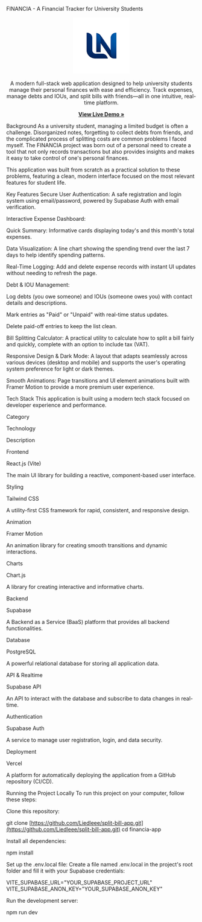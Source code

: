 FINANCIA - A Financial Tracker for University Students
<p align="center">
<img src="public/log.png" alt="Financia Logo" width="150"/>
</p>

<p align="center">
A modern full-stack web application designed to help university students manage their personal finances with ease and efficiency. Track expenses, manage debts and IOUs, and split bills with friends—all in one intuitive, real-time platform.
</p>

<p align="center">
<a href="[INSERT_YOUR_VERCEL_DEPLOYMENT_LINK_HERE]"><strong>View Live Demo »</strong></a>
</p>

Background
As a university student, managing a limited budget is often a challenge. Disorganized notes, forgetting to collect debts from friends, and the complicated process of splitting costs are common problems I faced myself. The FINANCIA project was born out of a personal need to create a tool that not only records transactions but also provides insights and makes it easy to take control of one's personal finances.

This application was built from scratch as a practical solution to these problems, featuring a clean, modern interface focused on the most relevant features for student life.

Key Features
Secure User Authentication: A safe registration and login system using email/password, powered by Supabase Auth with email verification.

Interactive Expense Dashboard:

Quick Summary: Informative cards displaying today's and this month's total expenses.

Data Visualization: A line chart showing the spending trend over the last 7 days to help identify spending patterns.

Real-Time Logging: Add and delete expense records with instant UI updates without needing to refresh the page.

Debt & IOU Management:

Log debts (you owe someone) and IOUs (someone owes you) with contact details and descriptions.

Mark entries as "Paid" or "Unpaid" with real-time status updates.

Delete paid-off entries to keep the list clean.

Bill Splitting Calculator: A practical utility to calculate how to split a bill fairly and quickly, complete with an option to include tax (VAT).

Responsive Design & Dark Mode: A layout that adapts seamlessly across various devices (desktop and mobile) and supports the user's operating system preference for light or dark themes.

Smooth Animations: Page transitions and UI element animations built with Framer Motion to provide a more premium user experience.

Tech Stack
This application is built using a modern tech stack focused on developer experience and performance.

Category

Technology

Description

Frontend

React.js (Vite)

The main UI library for building a reactive, component-based user interface.

Styling

Tailwind CSS

A utility-first CSS framework for rapid, consistent, and responsive design.

Animation

Framer Motion

An animation library for creating smooth transitions and dynamic interactions.

Charts

Chart.js

A library for creating interactive and informative charts.

Backend

Supabase

A Backend as a Service (BaaS) platform that provides all backend functionalities.

Database

PostgreSQL

A powerful relational database for storing all application data.

API & Realtime

Supabase API

An API to interact with the database and subscribe to data changes in real-time.

Authentication

Supabase Auth

A service to manage user registration, login, and data security.

Deployment

Vercel

A platform for automatically deploying the application from a GitHub repository (CI/CD).

Running the Project Locally
To run this project on your computer, follow these steps:

Clone this repository:

git clone [https://github.com/Liedleee/split-bill-app.git](https://github.com/Liedleee/split-bill-app.git)
cd financia-app

Install all dependencies:

npm install

Set up the .env.local file:
Create a file named .env.local in the project's root folder and fill it with your Supabase credentials:

VITE_SUPABASE_URL="YOUR_SUPABASE_PROJECT_URL"
VITE_SUPABASE_ANON_KEY="YOUR_SUPABASE_ANON_KEY"

Run the development server:

npm run dev
